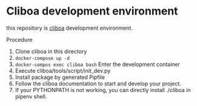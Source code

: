 # Cliboa development environment

this repository is [cliboa](https://github.com/BrainPad/cliboa) development environment.

Procedure

1. Clone cliboa in this directory
2. `docker-compose up -d`
3. `docker-compos exec cliboa bash` Enter the development container
4. Execute cliboa/tools/script/init_dev.py
5. Install package by generated Pipfile
6. Follow the cliboa documentation to start and develop your project.
7. If your PYTHONPATH is not working, you can directly install ./cliboa in pipenv shell.
